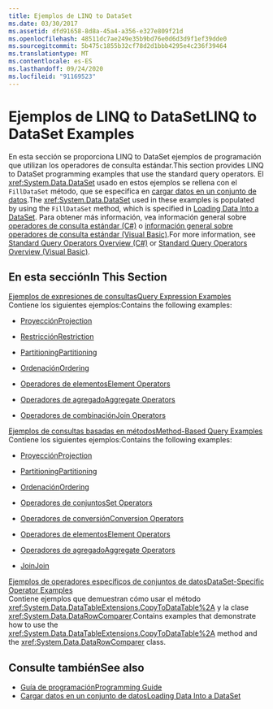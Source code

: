 ```yaml
---
title: Ejemplos de LINQ to DataSet
ms.date: 03/30/2017
ms.assetid: dfd91658-8d8a-45a4-a356-e327e809f21d
ms.openlocfilehash: 48511dc7ae249e35b9bd76e0d6d3d9f1ef39dde0
ms.sourcegitcommit: 5b475c1855b32cf78d2d1bbb4295e4c236f39464
ms.translationtype: MT
ms.contentlocale: es-ES
ms.lasthandoff: 09/24/2020
ms.locfileid: "91169523"
---
```

# <a name="linq-to-dataset-examples"></a><span data-ttu-id="5f800-102">Ejemplos de LINQ to DataSet</span><span class="sxs-lookup"><span data-stu-id="5f800-102">LINQ to DataSet Examples</span></span>

<span data-ttu-id="5f800-103">En esta sección se proporciona LINQ to DataSet ejemplos de programación que utilizan los operadores de consulta estándar.</span><span class="sxs-lookup"><span data-stu-id="5f800-103">This section provides LINQ to DataSet programming examples that use the standard query operators.</span></span> <span data-ttu-id="5f800-104">El <xref:System.Data.DataSet> usado en estos ejemplos se rellena con el `FillDataSet` método, que se especifica en [cargar datos en un conjunto de datos](loading-data-into-a-dataset.md).</span><span class="sxs-lookup"><span data-stu-id="5f800-104">The <xref:System.Data.DataSet> used in these examples is populated by using the `FillDataSet` method, which is specified in [Loading Data Into a DataSet](loading-data-into-a-dataset.md).</span></span> <span data-ttu-id="5f800-105">Para obtener más información, vea información general sobre [operadores de consulta estándar (C#)](../../../csharp/programming-guide/concepts/linq/standard-query-operators-overview.md) o [información general sobre operadores de consulta estándar (Visual Basic)](../../../visual-basic/programming-guide/concepts/linq/standard-query-operators-overview.md).</span><span class="sxs-lookup"><span data-stu-id="5f800-105">For more information, see [Standard Query Operators Overview (C#)](../../../csharp/programming-guide/concepts/linq/standard-query-operators-overview.md) or [Standard Query Operators Overview (Visual Basic)](../../../visual-basic/programming-guide/concepts/linq/standard-query-operators-overview.md).</span></span>  
  
## <a name="in-this-section"></a><span data-ttu-id="5f800-106">En esta sección</span><span class="sxs-lookup"><span data-stu-id="5f800-106">In This Section</span></span>  

 [<span data-ttu-id="5f800-107">Ejemplos de expresiones de consultas</span><span class="sxs-lookup"><span data-stu-id="5f800-107">Query Expression Examples</span></span>](query-expression-examples-linq-to-dataset.md)  
 <span data-ttu-id="5f800-108">Contiene los siguientes ejemplos:</span><span class="sxs-lookup"><span data-stu-id="5f800-108">Contains the following examples:</span></span>  
  
- [<span data-ttu-id="5f800-109">Proyección</span><span class="sxs-lookup"><span data-stu-id="5f800-109">Projection</span></span>](query-expression-syntax-examples-projection-linq-to-dataset.md)  
  
- [<span data-ttu-id="5f800-110">Restricción</span><span class="sxs-lookup"><span data-stu-id="5f800-110">Restriction</span></span>](query-expression-syntax-examples-restriction-linq-to-dataset.md)  
  
- [<span data-ttu-id="5f800-111">Partitioning</span><span class="sxs-lookup"><span data-stu-id="5f800-111">Partitioning</span></span>](query-expression-syntax-examples-partitioning.md)  
  
- [<span data-ttu-id="5f800-112">Ordenación</span><span class="sxs-lookup"><span data-stu-id="5f800-112">Ordering</span></span>](query-expression-syntax-examples-ordering-linq-to-dataset.md)  
  
- [<span data-ttu-id="5f800-113">Operadores de elementos</span><span class="sxs-lookup"><span data-stu-id="5f800-113">Element Operators</span></span>](query-expression-syntax-examples-element-operators.md)  
  
- [<span data-ttu-id="5f800-114">Operadores de agregado</span><span class="sxs-lookup"><span data-stu-id="5f800-114">Aggregate Operators</span></span>](query-expression-syntax-examples-aggregate-operators.md)  
  
- [<span data-ttu-id="5f800-115">Operadores de combinación</span><span class="sxs-lookup"><span data-stu-id="5f800-115">Join Operators</span></span>](query-expression-syntax-examples-join-operators.md)  
  
 [<span data-ttu-id="5f800-116">Ejemplos de consultas basadas en métodos</span><span class="sxs-lookup"><span data-stu-id="5f800-116">Method-Based Query Examples</span></span>](method-based-query-examples-linq-to-dataset.md)  
 <span data-ttu-id="5f800-117">Contiene los siguientes ejemplos:</span><span class="sxs-lookup"><span data-stu-id="5f800-117">Contains the following examples:</span></span>  
  
- [<span data-ttu-id="5f800-118">Proyección</span><span class="sxs-lookup"><span data-stu-id="5f800-118">Projection</span></span>](method-based-query-syntax-examples-projection.md)  
  
- [<span data-ttu-id="5f800-119">Partitioning</span><span class="sxs-lookup"><span data-stu-id="5f800-119">Partitioning</span></span>](method-based-query-syntax-examples-partitioning-linq.md)  
  
- [<span data-ttu-id="5f800-120">Ordenación</span><span class="sxs-lookup"><span data-stu-id="5f800-120">Ordering</span></span>](method-based-query-syntax-examples-ordering-linq-to-dataset.md)  
  
- [<span data-ttu-id="5f800-121">Operadores de conjuntos</span><span class="sxs-lookup"><span data-stu-id="5f800-121">Set Operators</span></span>](method-based-query-syntax-examples-set-operators.md)  
  
- [<span data-ttu-id="5f800-122">Operadores de conversión</span><span class="sxs-lookup"><span data-stu-id="5f800-122">Conversion Operators</span></span>](method-based-query-syntax-examples-conversion-operators.md)  
  
- [<span data-ttu-id="5f800-123">Operadores de elementos</span><span class="sxs-lookup"><span data-stu-id="5f800-123">Element Operators</span></span>](method-based-query-syntax-examples-element-operators.md)  
  
- [<span data-ttu-id="5f800-124">Operadores de agregado</span><span class="sxs-lookup"><span data-stu-id="5f800-124">Aggregate Operators</span></span>](method-based-query-syntax-examples-aggregate-operators.md)  
  
- [<span data-ttu-id="5f800-125">Join</span><span class="sxs-lookup"><span data-stu-id="5f800-125">Join</span></span>](method-based-query-syntax-examples-join-linq-to-dataset.md)  
  
 [<span data-ttu-id="5f800-126">Ejemplos de operadores específicos de conjuntos de datos</span><span class="sxs-lookup"><span data-stu-id="5f800-126">DataSet-Specific Operator Examples</span></span>](dataset-specific-operator-examples-linq-to-dataset.md)  
 <span data-ttu-id="5f800-127">Contiene ejemplos que demuestran cómo usar el método <xref:System.Data.DataTableExtensions.CopyToDataTable%2A> y la clase <xref:System.Data.DataRowComparer>.</span><span class="sxs-lookup"><span data-stu-id="5f800-127">Contains examples that demonstrate how to use the <xref:System.Data.DataTableExtensions.CopyToDataTable%2A> method and the <xref:System.Data.DataRowComparer> class.</span></span>  
  
## <a name="see-also"></a><span data-ttu-id="5f800-128">Consulte también</span><span class="sxs-lookup"><span data-stu-id="5f800-128">See also</span></span>

- [<span data-ttu-id="5f800-129">Guía de programación</span><span class="sxs-lookup"><span data-stu-id="5f800-129">Programming Guide</span></span>](programming-guide-linq-to-dataset.md)
- [<span data-ttu-id="5f800-130">Cargar datos en un conjunto de datos</span><span class="sxs-lookup"><span data-stu-id="5f800-130">Loading Data Into a DataSet</span></span>](loading-data-into-a-dataset.md)
